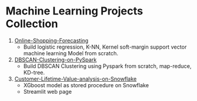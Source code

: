 # Machine Learning Projects Collection
1. [Online-Shopping-Forecasting](https://github.com/DDuan-zw/Online-Shopping-Forecasting)
   - Build logistic regression, K-NN, Kernel soft-margin support vector machine learning Model from scratch.
2. [DBSCAN-Clustering-on-PySpark](https://github.com/DDuan-zw/Machine-Learning-Projects-Collection/tree/main/DBSCAN-Clustering-on-PySpark)
   - Build DBSCAN Clustering using Pyspark from scratch, map-reduce, KD-tree.
3. [Customer-Lifetime-Value-analysis-on-Snowflake](https://github.com/AI-Driven-Digital-Marketing/Customer-Lifetime-Value-analysis-on-Snowflake)
   - XGboost model as stored procedure on Snowflake
   - Streamlit web page
